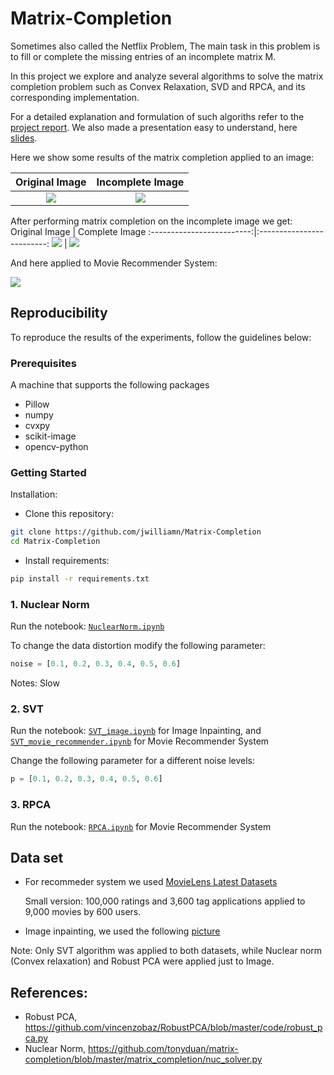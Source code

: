# Matrix-Completion

Sometimes also called the Netflix Problem, The main task in this problem is to fill or complete the missing entries of an incomplete matrix M.

In this project we explore and analyze several algorithms to solve the matrix completion problem such as Convex Relaxation, SVD and RPCA, and its corresponding implementation.

For a detailed explanation and formulation of such algoriths refer to the [project report](https://github.com/jwilliamn/Matrix-Completion/blob/master/Final_Project_Report.pdf).
We also made a presentation easy to understand, here [slides](https://github.com/jwilliamn/Matrix-Completion/blob/master/Final_Project_Report.pdf).

Here we show some results of the matrix completion applied to an image:

Original Image             |  Incomplete Image
:-------------------------:|:-------------------------:
![](gs.jpg)  |  ![](noise_0.6.jpg)


After performing matrix completion on the incomplete image we get:
Original Image             |  Complete Image
:-------------------------:|:-------------------------:
![](gs.jpg)  |  ![](results/nucnorm_0.6.jpg)

And here applied to Movie Recommender System:

![](movieRecSys.png)

## Reproducibility
To reproduce the results of the experiments, follow the guidelines below:

### Prerequisites
A machine that supports the following packages

- Pillow
- numpy
- cvxpy
- scikit-image 
- opencv-python

### Getting Started

Installation:

- Clone this repository:
```bash
git clone https://github.com/jwilliamn/Matrix-Completion
cd Matrix-Completion
```

- Install requirements:
```bash
pip install -r requirements.txt
```

### 1. Nuclear Norm
Run the notebook: [`NuclearNorm.ipynb`](https://github.com/jwilliamn/Matrix-Completion/blob/master/NuclearNorm.ipynb)

To change the data distortion modify the following parameter:
```python
noise = [0.1, 0.2, 0.3, 0.4, 0.5, 0.6]
```
Notes: Slow

### 2. SVT
Run the notebook: [`SVT_image.ipynb`](https://github.com/jwilliamn/Matrix-Completion/blob/master/SVT_image.ipynb) for Image Inpainting, and [`SVT_movie_recommender.ipynb`](https://github.com/jwilliamn/Matrix-Completion/blob/master/SVT_movie_recommender.ipynb) for Movie Recommender System

Change the following parameter for a different noise levels:
```python
p = [0.1, 0.2, 0.3, 0.4, 0.5, 0.6]
```
### 3. RPCA
Run the notebook: [`RPCA.ipynb`](https://github.com/jwilliamn/Matrix-Completion/blob/master/RPCA.ipynb) for Movie Recommender System

## Data set
- For recommeder system we used [MovieLens Latest Datasets](https://grouplens.org/datasets/movielens/latest/)
    
    Small version: 100,000 ratings and 3,600 tag applications applied to 9,000 movies by 600 users.

- Image inpainting, we used the following [picture](https://github.com/jwilliamn/Matrix-Completion/blob/master/persian_girl.jpg)

Note: Only SVT algorithm was applied to both datasets, while Nuclear norm (Convex relaxation) and Robust PCA were applied just to Image.

## References:
- Robust PCA, https://github.com/vincenzobaz/RobustPCA/blob/master/code/robust_pca.py
- Nuclear Norm, https://github.com/tonyduan/matrix-completion/blob/master/matrix_completion/nuc_solver.py